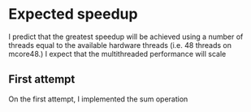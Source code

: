 # Expected speedup
I predict that the greatest speedup will be achieved using a number of threads equal to the available hardware threads (i.e. 48 threads on mcore48.)
I expect that the multithreaded performance will scale 

## First attempt
On the first attempt, I implemented the sum operation